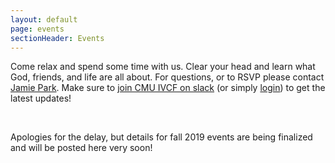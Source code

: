 ```yaml
---
layout: default
page: events
sectionHeader: Events
---
```


<p>
Come relax and spend some time with us. Clear your head and learn what God, friends, and life are all about. For questions, or to RSVP please contact <a href="mailto:jamiepark@cmu.edu">Jamie Park</a>. Make sure to <a href="https://cmuivcf.slack.com/signup" target="_blank">join CMU IVCF on slack</a> (or simply <a href="https://cmuivcf.slack.com" target="_blank">login</a>) to get the latest updates!
</p>
<br/>
<p>
Apologies for the delay, but details for fall 2019 events are being finalized and will be posted here very soon!
</p>
<!--
<div class="content-events">
	<div class="cogs">
		<div class="tricolumn">
			<h2>Games on the Cut</h2>
			<dl>
				<dt>When?&nbsp;</dt><dd>Mondays for as long as the weather is good</dd>
				<dt>Where?&nbsp;</dt><dd>The Cut</dd>
			</dl>
			<p>
				Like Frisbee, Kan Jam, or Spike Ball? Find us on the cut for fun and games!
			</p>
		</div>
		<div class="tricolumn">
			<h2>Potluck and Board Games</h2>
			<dl>
				<dt>When?&nbsp;</dt><dd>Saturday, September 15 at 5:30 PM</dd>
				<dt>Where?&nbsp;</dt><dd>222 Lytton Avenue, Pittsburgh PA</dd>
			</dl>
			<p>
				Join us for food, friends, and fun!
			</p>
		</div>
		<div class="tricolumn">
			<h2>Pirates vs. Brewers Ball Game</h2>
			<dl>
				<dt>When?&nbsp;</dt><dd>Saturday, September 22 from 6:00 PM to 10:00 PM</dd>
				<dt>Where?&nbsp;</dt><dd>PNC Park</dd>
			</dl>
			<p>
				Come out to PNC park for a fun time with friends and ballgame excitement.  We will take the bus to and from the game.  Ticket cost is $20.  RSVP required.
			</p>
		</div>
		<div class="tricolumn">
			<h2>Paintball</h2>
			<dl>
				<dt>When?&nbsp;</dt><dd>Saturday, September 29 from 10:00 AM to 3:00 PM</dd>
				<dt>Where?&nbsp;</dt><dd>PNC Park</dd>
			</dl>
			<p>
				Weather permitting.  Tactical team-based fun and fellowship.  $25 gets you equipment and paint.
			</p>
		</div>
		<div class="tricolumn">
			<h2>The Overnighter</h2>
			<dl>
				<dt>When?&nbsp;</dt><dd>Saturday & Sunday, October 13-14</dd>
			</dl>
			<p>
				Relax, refresh, and refocus at our annual fall retreat. Worship, prayer, discussions, and learning as well as games, friends, food, and a campfire all make for a weekend that everyone should attend.
			</p>
		</div>
		<div class="tricolumn">
			<h2>Urbana</h2>
			<p>
			Urbana is a triennial event where over 25,000 people gather to worship
			God and hear how he is using people to accomplish his purposes
			throughout the world. For sixty years, God has been using Urbana
			conventions to change the lives of students and to advance His Kingdom
			in our world.
			</p>
			<a href="http://www.urbana.org/" target="_blank">
			  Official Website
			</a>
		</div>
		<div class="tricolumn">
			<h2>Chapter Focus Week</h2>
			<p>
			Our regional CFW is held every spring at Cedar Campus, Michigan. It is
			a time where students in the chapter retreat from campus for a week of
			reflection, worship, learning, and planning for ministry efforts in the
			next school year.
			</p>
			<a href="http://www.chapterfocusweek.com/" target="_blank">
			  Official Website
			</a>
		</div>
	</div>
</div>
-->